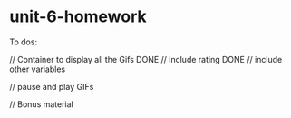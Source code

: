 # unit-6-homework

To dos:


// Container to display all the Gifs DONE
    // include rating DONE
    // include other variables

// pause and play GIFs


// Bonus material


